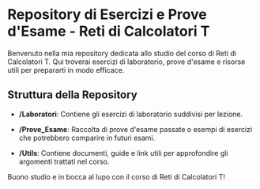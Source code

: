 # Repository di Esercizi e Prove d'Esame - Reti di Calcolatori T

Benvenuto nella mia repository dedicata allo studio del corso di Reti di Calcolatori T. Qui troverai esercizi di laboratorio, prove d'esame e risorse utili per prepararti in modo efficace.

## Struttura della Repository

- **/Laboratori**: Contiene gli esercizi di laboratorio suddivisi per lezione.

- **/Prove_Esame**: Raccolta di prove d'esame passate o esempi di esercizi che potrebbero comparire in futuri esami.

- **/Utils**: Contiene documenti, guide e link utili per approfondire gli argomenti trattati nel corso.

Buono studio e in bocca al lupo con il corso di Reti di Calcolatori T!
